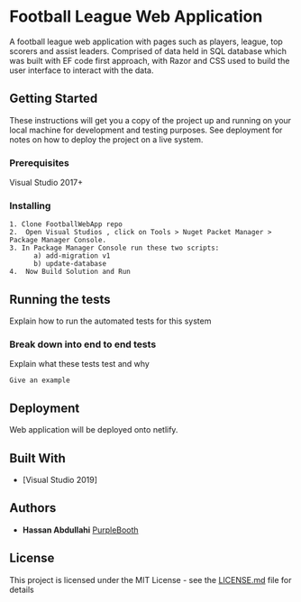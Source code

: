 # Football League Web Application

A football league web application with  pages such as players, league, top scorers and assist leaders. Comprised of data held in SQL database which was built with EF code first approach, with Razor and CSS used to build the user interface to interact with the data.

## Getting Started

These instructions will get you a copy of the project up and running on your local machine for development and testing purposes. See deployment for notes on how to deploy the project on a live system.

### Prerequisites

Visual Studio 2017+

### Installing

```
1. Clone FootballWebApp repo
2.  Open Visual Studios , click on Tools > Nuget Packet Manager > Package Manager Console.
3. In Package Manager Console run these two scripts:
	  a) add-migration v1 
	  b) update-database
4.  Now Build Solution and Run

```

## Running the tests

Explain how to run the automated tests for this system

### Break down into end to end tests

Explain what these tests test and why

```
Give an example
```

## Deployment

Web application will be deployed onto netlify.

## Built With

* [Visual Studio 2019]


## Authors

* **Hassan Abdullahi** [PurpleBooth](https://github.com/PurpleBooth)


## License

This project is licensed under the MIT License - see the [LICENSE.md](LICENSE.md) file for details
